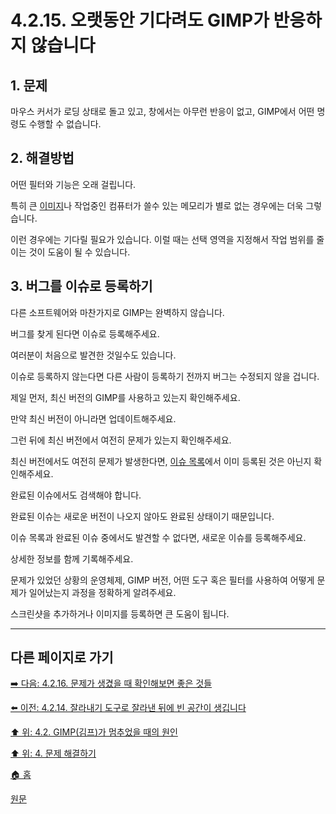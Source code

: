 # 4.2.15. 오랫동안 기다려도 GIMP가 반응하지 않습니다

<a id="04-02-15-s1"></a>

## 1. 문제
마우스 커서가 로딩 상태로 돌고 있고, 창에서는 아무런 반응이 없고, GIMP에서 어떤 명령도 수행할 수 없습니다.

<a id="04-02-15-s2"></a>

## 2. 해결방법
어떤 필터와 기능은 오래 걸립니다. 

특히 큰 [이미지](./19-glossaryx-image.md)나 작업중인 컴퓨터가 쓸수 있는 메모리가 별로 없는 경우에는 더욱 그렇습니다. 

이런 경우에는 기다릴 필요가 있습니다. 이럴 때는 선택 영역을 지정해서 작업 범위를 줄이는 것이 도움이 될 수 있습니다.

<a id="04-02-15-s3"></a>

## 3. 버그를 이슈로 등록하기
다른 소프트웨어와 마찬가지로 GIMP는 완벽하지 않습니다. 

버그를 찾게 된다면 이슈로 등록해주세요. 

여러분이 처음으로 발견한 것일수도 있습니다. 

이슈로 등록하지 않는다면 다른 사람이 등록하기 전까지 버그는 수정되지 않을 겁니다. 

제일 먼저, 최신 버전의 GIMP를 사용하고 있는지 확인해주세요. 

만약 최신 버전이 아니라면 업데이트해주세요. 

그런 뒤에 최신 버전에서 여전히 문제가 있는지 확인해주세요. 

최신 버전에서도 여전히 문제가 발생한다면, [이슈 목록](https://gitlab.gnome.org/GNOME/gimp/-/issues)에서 이미 등록된 것은 아닌지 확인해주세요. 

완료된 이슈에서도 검색해야 합니다. 

완료된 이슈는 새로운 버전이 나오지 않아도 완료된 상태이기 때문입니다.

이슈 목록과 완료된 이슈 중에서도 발견할 수 없다면, 새로운 이슈를 등록해주세요. 

상세한 정보를 함께 기록해주세요. 

문제가 있었던 상황의 운영체제, GIMP 버전, 어떤 도구 혹은 필터를 사용하여 어떻게 문제가 일어났는지 과정을 정확하게 알려주세요. 

스크린샷을 추가하거나 이미지를 등록하면 큰 도움이 됩니다.

***

## 다른 페이지로 가기

[➡️ 다음: 4.2.16. 문제가 생겼을 때 확인해보면 좋은 것들](./04-02-16-general-guidelines-on-what-to-check-if-you-are-stuck.md)

[⬅️ 이전: 4.2.14. 잘라내기 도구로 잘라낸 뒤에 빈 공간이 생깁니다](./04-02-14-the-crop-tool-leaves-an-empty-area-after-cropping.md)

[⬆️ 위: 4.2. GIMP(김프)가 멈추었을 때의 원인](./04-02-00-common-causes-of-gimp-non-responsiveness.md)

[⬆️ 위: 4. 문제 해결하기](./04-00-what-to-do-if-you-are-stuck.md)

[🏠 홈](./00-home.md)

[원문](https://docs.gimp.org/2.10/ko/gimp-stuck-not-responding.html)
